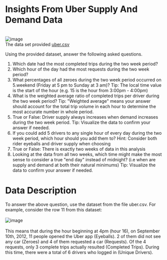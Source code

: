 # Insights From Uber Supply And Demand Data
\
![image](https://github.com/manujsinghwal/insights-from-uber-supply-and-demand-data/assets/40256851/a867867d-eeca-4243-b449-91a94a55052a)
\
The data set provided [uber.csv](https://drive.google.com/file/d/1eh_gE-4NdmYNbmxGAuiJ0B_ibURtoWwe/view?usp=sharing) 

Using the provided dataset, answer the following asked questions.

1. Which date had the most completed trips during the two week period?
2. Which hour of the day had the most requests during the two week period?
3. What percentages of all zeroes during the two week period occurred on 5.weekend (Friday at 5 pm to Sunday at 3 am)? Tip: The local time value is the start of the hour (e.g. 15 is the hour from 3:00pm - 4:00pm)
4. What is the weighted average ratio of completed trips per driver during the two week period? Tip: "Weighted average" means your answer should account for the total trip volume in each hour to determine the most accurate number in whole period.
5. True or False: Driver supply always increases when demand increases during the two week period. Tip: Visualize the data to confirm your answer if needed.
6. If you could add 5 drivers to any single hour of every day during the two week period, which hour should you add them to? Hint: Consider both rider eyeballs and driver supply when choosing
7. True or False: There is exactly two weeks of data in this analysis
8. Looking at the data from all two weeks, which time might make the most sense to consider a true "end day" instead of midnight? (i.e when are supply and demand at both their natural minimums) Tip: Visualize the data to confirm your answer if needed.

# Data Description
To answer the above question, use the dataset from the file uber.csv. For example, consider the row 11 from this dataset:
\
\
![image](https://github.com/manujsinghwal/insights-from-uber-supply-and-demand-data/assets/40256851/e55d0f1b-3ca7-444b-a1e8-93642ce41e22)
\
\
This means that during the hour beginning at 4pm (hour 16), on September 10th, 2012, 11 people opened the Uber app (Eyeballs). 2 of them did not see any car (Zeroes) and 4 of them requested a car (Requests). Of the 4 requests, only 3 complete trips actually resulted (Completed Trips). During this time, there were a total of 6 drivers who logged in (Unique Drivers).
